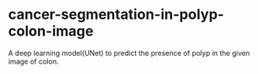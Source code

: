 # cancer-segmentation-in-polyp-colon-image
A deep learning model(UNet) to predict the presence of polyp in the given image of colon.
